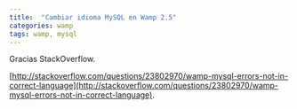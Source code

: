 ```yaml
---
title:  "Cambiar idioma MySQL en Wamp 2.5"
categories: wamp
tags: wamp, mysql
---
```


Gracias StackOverflow.

[http://stackoverflow.com/questions/23802970/wamp-mysql-errors-not-in-correct-language](http://stackoverflow.com/questions/23802970/wamp-mysql-errors-not-in-correct-language).
